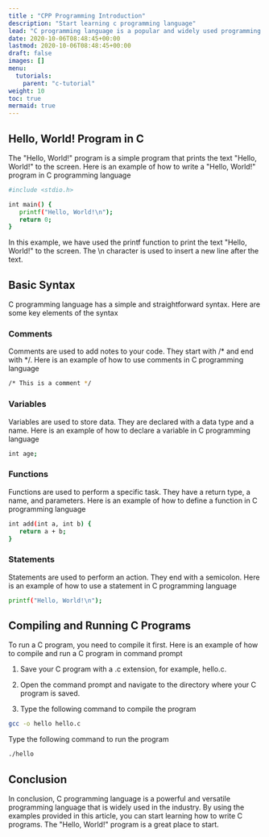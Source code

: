 ```yaml
---
title : "CPP Programming Introduction"
description: "Start learning c programming language"
lead: "C programming language is a popular and widely used programming language for system-level programming, embedded systems, and game development. In this article, we will provide an introduction to C programming language with examples."
date: 2020-10-06T08:48:45+00:00
lastmod: 2020-10-06T08:48:45+00:00
draft: false
images: []
menu:
  tutorials:
    parent: "c-tutorial"
weight: 10
toc: true
mermaid: true
---
```


## Hello, World! Program in C
The "Hello, World!" program is a simple program that prints the text "Hello, World!" to the screen. Here is an example of how to write a "Hello, World!" program in C programming language


```bash
#include <stdio.h>

int main() {
   printf("Hello, World!\n");
   return 0;
}
```
In this example, we have used the printf function to print the text "Hello, World!" to the screen. The \n character is used to insert a new line after the text.

## Basic Syntax
C programming language has a simple and straightforward syntax. Here are some key elements of the syntax

### Comments
Comments are used to add notes to your code. They start with /* and end with */. Here is an example of how to use comments in C programming language

```bash
/* This is a comment */
```

### Variables
Variables are used to store data. They are declared with a data type and a name. Here is an example of how to declare a variable in C programming language

```bash
int age;
```

### Functions
Functions are used to perform a specific task. They have a return type, a name, and parameters. Here is an example of how to define a function in C programming language

```bash
int add(int a, int b) {
   return a + b;
}
```

### Statements
Statements are used to perform an action. They end with a semicolon. Here is an example of how to use a statement in C programming language

```bash
printf("Hello, World!\n");
```

## Compiling and Running C Programs
To run a C program, you need to compile it first. Here is an example of how to compile and run a C program in command prompt

1. Save your C program with a .c extension, for example, hello.c.

2. Open the command prompt and navigate to the directory where your C program is saved.

3. Type the following command to compile the program

```bash
gcc -o hello hello.c
```

Type the following command to run the program

```bash
./hello
```

## Conclusion
In conclusion, C programming language is a powerful and versatile programming language that is widely used in the industry. By using the examples provided in this article, you can start learning how to write C programs. The "Hello, World!" program is a great place to start.
